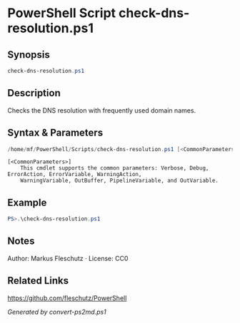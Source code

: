 # PowerShell Script check-dns-resolution.ps1

## Synopsis
```powershell
check-dns-resolution.ps1
```

## Description
Checks the DNS resolution with frequently used domain names.

## Syntax & Parameters
```powershell
/home/mf/PowerShell/Scripts/check-dns-resolution.ps1 [<CommonParameters>]
```

```
[<CommonParameters>]
    This cmdlet supports the common parameters: Verbose, Debug, ErrorAction, ErrorVariable, WarningAction, 
    WarningVariable, OutBuffer, PipelineVariable, and OutVariable.
```

## Example
```powershell
PS>.\check-dns-resolution.ps1
```


## Notes
Author: Markus Fleschutz · License: CC0

## Related Links
https://github.com/fleschutz/PowerShell

*Generated by convert-ps2md.ps1*
